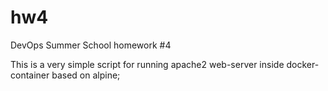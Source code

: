 # hw4
DevOps Summer School homework #4

This is a very simple script for running apache2 web-server inside docker-container based on alpine;
